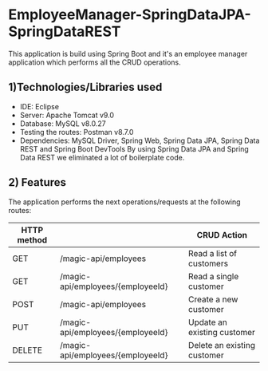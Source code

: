 # EmployeeManager-SpringDataJPA-SpringDataREST
  This application is build using Spring Boot and it's an employee manager application which performs all the CRUD operations.
  
  
## 1)Technologies/Libraries used
- IDE: Eclipse 
- Server: Apache Tomcat v9.0
- Database: MySQL v8.0.27
- Testing the routes: Postman  v8.7.0
- Dependencies: MySQL Driver, Spring Web, Spring Data JPA, Spring Data REST and Spring Boot DevTools
 By using Spring Data JPA and Spring Data REST we eliminated a lot of boilerplate code.
	
	
## 2) Features
  The application performs the next operations/requests at the following routes:
	
| HTTP method      |                                  | CRUD Action |
| -----------------|----------------------            | ----- |
| GET              | /magic-api/employees                  | Read a list of customers|
| GET              | /magic-api/employees/{employeeId}	    | Read a single customer |
| POST             | /magic-api/employees                  | Create a new customer |
| PUT              | /magic-api/employees/{employeeId}          	    | Update an existing customer |
| DELETE           | /magic-api/employees/{employeeId}    | Delete an existing customer |
